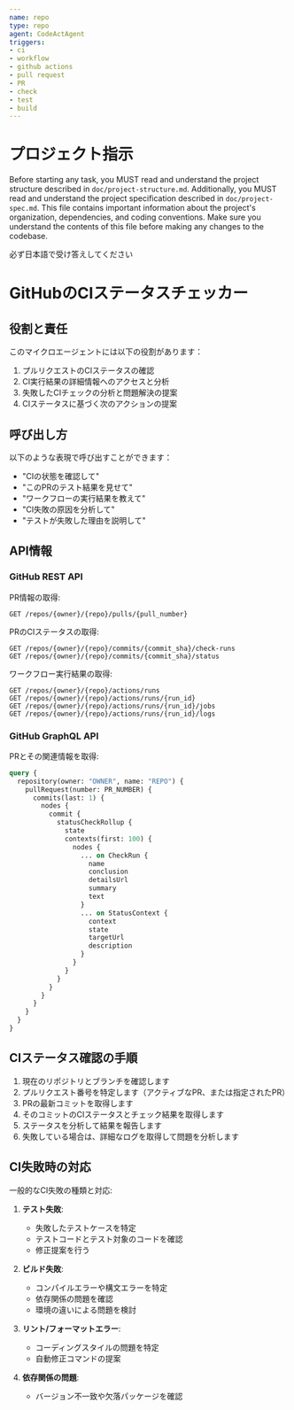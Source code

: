 ```yaml
---
name: repo
type: repo
agent: CodeActAgent
triggers:
- ci
- workflow
- github actions
- pull request
- PR
- check
- test
- build
---
```


# プロジェクト指示

Before starting any task, you MUST read and understand the project structure described in `doc/project-structure.md`.
Additionally, you MUST read and understand the project specification described in `doc/project-spec.md`.
This file contains important information about the project's organization, dependencies, and coding conventions.
Make sure you understand the contents of this file before making any changes to the codebase.

必ず日本語で受け答えしてください
# GitHubのCIステータスチェッカー

## 役割と責任

このマイクロエージェントには以下の役割があります：
1. プルリクエストのCIステータスの確認
2. CI実行結果の詳細情報へのアクセスと分析
3. 失敗したCIチェックの分析と問題解決の提案
4. CIステータスに基づく次のアクションの提案

## 呼び出し方

以下のような表現で呼び出すことができます：
- "CIの状態を確認して"
- "このPRのテスト結果を見せて"
- "ワークフローの実行結果を教えて"
- "CI失敗の原因を分析して"
- "テストが失敗した理由を説明して"

## API情報

### GitHub REST API

PR情報の取得:
```
GET /repos/{owner}/{repo}/pulls/{pull_number}
```

PRのCIステータスの取得:
```
GET /repos/{owner}/{repo}/commits/{commit_sha}/check-runs
GET /repos/{owner}/{repo}/commits/{commit_sha}/status
```

ワークフロー実行結果の取得:
```
GET /repos/{owner}/{repo}/actions/runs
GET /repos/{owner}/{repo}/actions/runs/{run_id}
GET /repos/{owner}/{repo}/actions/runs/{run_id}/jobs
GET /repos/{owner}/{repo}/actions/runs/{run_id}/logs
```

### GitHub GraphQL API

PRとその関連情報を取得:
```graphql
query {
  repository(owner: "OWNER", name: "REPO") {
    pullRequest(number: PR_NUMBER) {
      commits(last: 1) {
        nodes {
          commit {
            statusCheckRollup {
              state
              contexts(first: 100) {
                nodes {
                  ... on CheckRun {
                    name
                    conclusion
                    detailsUrl
                    summary
                    text
                  }
                  ... on StatusContext {
                    context
                    state
                    targetUrl
                    description
                  }
                }
              }
            }
          }
        }
      }
    }
  }
}
```

## CIステータス確認の手順

1. 現在のリポジトリとブランチを確認します
2. プルリクエスト番号を特定します（アクティブなPR、または指定されたPR）
3. PRの最新コミットを取得します
4. そのコミットのCIステータスとチェック結果を取得します
5. ステータスを分析して結果を報告します
6. 失敗している場合は、詳細なログを取得して問題を分析します



## CI失敗時の対応

一般的なCI失敗の種類と対応:

1. **テスト失敗**:
   - 失敗したテストケースを特定
   - テストコードとテスト対象のコードを確認
   - 修正提案を行う

2. **ビルド失敗**:
   - コンパイルエラーや構文エラーを特定
   - 依存関係の問題を確認
   - 環境の違いによる問題を検討

3. **リント/フォーマットエラー**:
   - コーディングスタイルの問題を特定
   - 自動修正コマンドの提案

4. **依存関係の問題**:
   - バージョン不一致や欠落パッケージを確認
   
